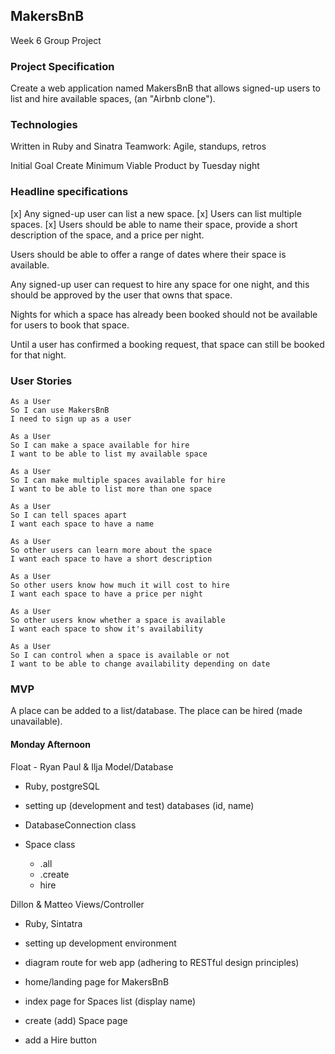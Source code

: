 ## MakersBnB

Week 6 Group Project

### Project Specification

Create a web application named MakersBnB that allows signed-up users to list and hire available spaces, (an "Airbnb clone").

### Technologies

Written in Ruby and Sinatra
Teamwork: Agile, standups, retros

Initial Goal
Create Minimum Viable Product by Tuesday night

### Headline specifications

[x] Any signed-up user can list a new space.
[x] Users can list multiple spaces.
[x] Users should be able to name their space, provide a short description of the space, and a price per night.


Users should be able to offer a range of dates where their space is available.

Any signed-up user can request to hire any space for one night, and this should be approved by the user that owns that space.

Nights for which a space has already been booked should not be available for users to book that space.

Until a user has confirmed a booking request, that space can still be booked for that night.

### User Stories

```
As a User
So I can use MakersBnB
I need to sign up as a user

As a User
So I can make a space available for hire
I want to be able to list my available space

As a User
So I can make multiple spaces available for hire
I want to be able to list more than one space

As a User
So I can tell spaces apart
I want each space to have a name

As a User
So other users can learn more about the space
I want each space to have a short description

As a User
So other users know how much it will cost to hire
I want each space to have a price per night

As a User
So other users know whether a space is available
I want each space to show it's availability

As a User
So I can control when a space is available or not
I want to be able to change availability depending on date
```

### MVP

A place can be added to a list/database.
The place can be hired (made unavailable).


#### Monday Afternoon

Float - Ryan
Paul & Ilja
Model/Database
- Ruby, postgreSQL

- setting up (development and test) databases (id, name)
- DatabaseConnection class
- Space class
  - .all
  - .create
  - hire

Dillon & Matteo
Views/Controller
- Ruby, Sintatra

- setting up development environment
- diagram route for web app (adhering to RESTful design principles)
- home/landing page for MakersBnB
- index page for Spaces list (display name)
- create (add) Space page
- add a Hire button

